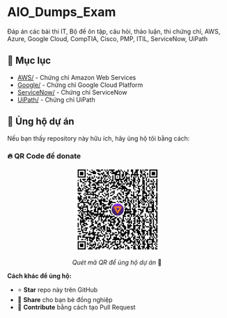 # AIO_Dumps_Exam
Đáp án các bài thi IT, Bộ đề ôn tập, câu hỏi, thảo luận, thi chứng chỉ, AWS, Azure, Google Cloud, CompTIA, Cisco, PMP, ITIL, ServiceNow, UiPath

## 🎯 Mục lục

- [AWS/](./AWS/) - Chứng chỉ Amazon Web Services
- [Google/](./Google/) - Chứng chỉ Google Cloud Platform
- [ServiceNow/](./ServiceNow/) - Chứng chỉ ServiceNow
- [UiPath/](./UiPath/) - Chứng chỉ UiPath

## 💝 Ủng hộ dự án

Nếu bạn thấy repository này hữu ích, hãy ủng hộ tôi bằng cách:

### 🔥 QR Code để donate

<div align="center">

<img src=".tmp/qr.png" alt="QR Code Donate" width="200"/>

*Quét mã QR để ủng hộ dự án* 💝

</div>

**Cách khác để ủng hộ:**
- ⭐ **Star** repo này trên GitHub
- 🔄 **Share** cho bạn bè đồng nghiệp
- 📝 **Contribute** bằng cách tạo Pull Request

